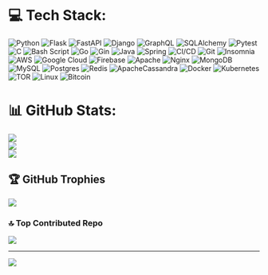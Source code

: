 # 💻 Tech Stack:
![Python](https://img.shields.io/badge/python-3670A0?style=for-the-badge&logo=python&logoColor=ffdd54) 
![Flask](https://img.shields.io/badge/flask-%23000.svg?style=for-the-badge&logo=flask&logoColor=white) 
![FastAPI](https://img.shields.io/badge/FastAPI-005571?style=for-the-badge&logo=fastapi)
![Django](https://img.shields.io/badge/django-%23092E20.svg?style=for-the-badge&logo=django&logoColor=white)
![GraphQL](https://img.shields.io/badge/GraphQL-%23E10098.svg?style=for-the-badge&logo=graphql&logoColor=white)
![SQLAlchemy](https://img.shields.io/badge/SQLAlchemy-%23C72C41.svg?style=for-the-badge&logo=sqlalchemy&logoColor=white)
![Pytest](https://img.shields.io/badge/pytest-%23ffffff.svg?style=for-the-badge&logo=pytest&logoColor=2f9fe3)
![C](https://img.shields.io/badge/c-%2300599C.svg?style=for-the-badge&logo=c&logoColor=white) 
![Bash Script](https://img.shields.io/badge/bash_script-%23121011.svg?style=for-the-badge&logo=gnu-bash&logoColor=white) 
![Go](https://img.shields.io/badge/go-%2300ADD8.svg?style=for-the-badge&logo=go&logoColor=white) 
![Gin](https://img.shields.io/badge/gin-%23D9B44A.svg?style=for-the-badge&logo=gin&logoColor=white)
![Java](https://img.shields.io/badge/java-007396?style=for-the-badge&logo=java&logoColor=ffffff)
![Spring](https://img.shields.io/badge/spring-%236DB33F.svg?style=for-the-badge&logo=spring&logoColor=white)
![CI/CD](https://img.shields.io/badge/CI%2FCD-00BFFF?style=for-the-badge&logo=gitlab&logoColor=ffffff)
![Git](https://img.shields.io/badge/git-%23F05033.svg?style=for-the-badge&logo=git&logoColor=white) 
![Insomnia](https://img.shields.io/badge/Insomnia-black?style=for-the-badge&logo=insomnia&logoColor=5849BE)
![AWS](https://img.shields.io/badge/AWS-%23FF9900.svg?style=for-the-badge&logo=amazon-aws&logoColor=white) 
![Google Cloud](https://img.shields.io/badge/GoogleCloud-%234285F4.svg?style=for-the-badge&logo=google-cloud&logoColor=white) 
![Firebase](https://img.shields.io/badge/firebase-a08021?style=for-the-badge&logo=firebase&logoColor=ffcd34) 
![Apache](https://img.shields.io/badge/apache-%23D42029.svg?style=for-the-badge&logo=apache&logoColor=white) 
![Nginx](https://img.shields.io/badge/nginx-%23009639.svg?style=for-the-badge&logo=nginx&logoColor=white) 
![MongoDB](https://img.shields.io/badge/MongoDB-%234ea94b.svg?style=for-the-badge&logo=mongodb&logoColor=white) 
![MySQL](https://img.shields.io/badge/mysql-4479A1.svg?style=for-the-badge&logo=mysql&logoColor=white) 
![Postgres](https://img.shields.io/badge/postgres-%23316192.svg?style=for-the-badge&logo=postgresql&logoColor=white) 
![Redis](https://img.shields.io/badge/redis-%23DD0031.svg?style=for-the-badge&logo=redis&logoColor=white)
![ApacheCassandra](https://img.shields.io/badge/cassandra-%231287B1.svg?style=for-the-badge&logo=apache-cassandra&logoColor=white)
![Docker](https://img.shields.io/badge/docker-%230db7ed.svg?style=for-the-badge&logo=docker&logoColor=white)
![Kubernetes](https://img.shields.io/badge/kubernetes-%23326ce5.svg?style=for-the-badge&logo=kubernetes&logoColor=white)
![TOR](https://img.shields.io/badge/tor-%237E4798.svg?style=for-the-badge&logo=tor-project&logoColor=white) 
![Linux](https://img.shields.io/badge/linux-%23FCC624.svg?style=for-the-badge&logo=linux&logoColor=white)
![Bitcoin](https://img.shields.io/badge/bitcoin-2F3134?style=for-the-badge&logo=bitcoin&logoColor=white)


# 📊 GitHub Stats:
![](https://github-readme-stats.vercel.app/api?username=Rodrigo-Kelven&theme=dark&hide_border=false&include_all_commits=true&count_private=true)<br/>
![](https://github-readme-streak-stats.herokuapp.com/?user=Rodrigo-Kelven&theme=dark&hide_border=false)<br/>
![](https://github-readme-stats.vercel.app/api/top-langs/?username=Rodrigo-Kelven&theme=dark&hide_border=false&include_all_commits=true&count_private=true&layout=compact)

## 🏆 GitHub Trophies
![](https://github-profile-trophy.vercel.app/?username=Rodrigo-Kelven&theme=radical&no-frame=false&no-bg=false&margin-w=4)

### 🔝 Top Contributed Repo
![](https://github-contributor-stats.vercel.app/api?username=Rodrigo-Kelven&limit=5&theme=dark&combine_all_yearly_contributions=true)

---
[![](https://visitcount.itsvg.in/api?id=Rodrigo-Kelven&icon=2&color=0)](https://visitcount.itsvg.in)

<!-- Proudly created with GPRM ( https://gprm.itsvg.in ) -->
